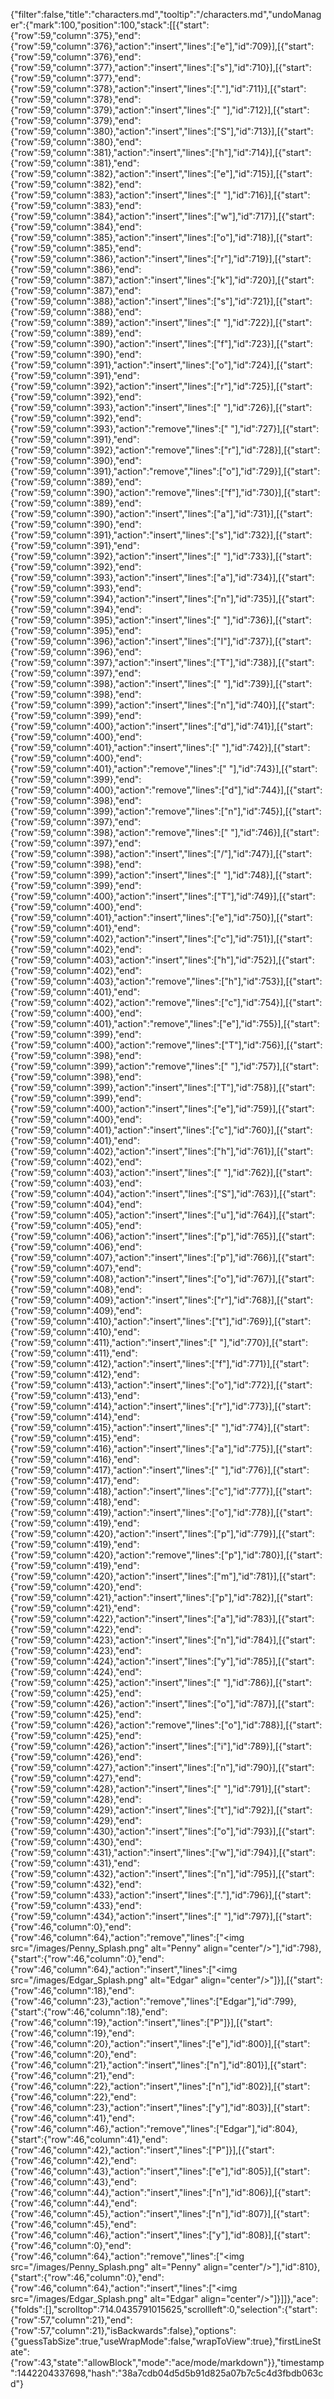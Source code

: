 {"filter":false,"title":"characters.md","tooltip":"/characters.md","undoManager":{"mark":100,"position":100,"stack":[[{"start":{"row":59,"column":375},"end":{"row":59,"column":376},"action":"insert","lines":["e"],"id":709}],[{"start":{"row":59,"column":376},"end":{"row":59,"column":377},"action":"insert","lines":["s"],"id":710}],[{"start":{"row":59,"column":377},"end":{"row":59,"column":378},"action":"insert","lines":["."],"id":711}],[{"start":{"row":59,"column":378},"end":{"row":59,"column":379},"action":"insert","lines":[" "],"id":712}],[{"start":{"row":59,"column":379},"end":{"row":59,"column":380},"action":"insert","lines":["S"],"id":713}],[{"start":{"row":59,"column":380},"end":{"row":59,"column":381},"action":"insert","lines":["h"],"id":714}],[{"start":{"row":59,"column":381},"end":{"row":59,"column":382},"action":"insert","lines":["e"],"id":715}],[{"start":{"row":59,"column":382},"end":{"row":59,"column":383},"action":"insert","lines":[" "],"id":716}],[{"start":{"row":59,"column":383},"end":{"row":59,"column":384},"action":"insert","lines":["w"],"id":717}],[{"start":{"row":59,"column":384},"end":{"row":59,"column":385},"action":"insert","lines":["o"],"id":718}],[{"start":{"row":59,"column":385},"end":{"row":59,"column":386},"action":"insert","lines":["r"],"id":719}],[{"start":{"row":59,"column":386},"end":{"row":59,"column":387},"action":"insert","lines":["k"],"id":720}],[{"start":{"row":59,"column":387},"end":{"row":59,"column":388},"action":"insert","lines":["s"],"id":721}],[{"start":{"row":59,"column":388},"end":{"row":59,"column":389},"action":"insert","lines":[" "],"id":722}],[{"start":{"row":59,"column":389},"end":{"row":59,"column":390},"action":"insert","lines":["f"],"id":723}],[{"start":{"row":59,"column":390},"end":{"row":59,"column":391},"action":"insert","lines":["o"],"id":724}],[{"start":{"row":59,"column":391},"end":{"row":59,"column":392},"action":"insert","lines":["r"],"id":725}],[{"start":{"row":59,"column":392},"end":{"row":59,"column":393},"action":"insert","lines":[" "],"id":726}],[{"start":{"row":59,"column":392},"end":{"row":59,"column":393},"action":"remove","lines":[" "],"id":727}],[{"start":{"row":59,"column":391},"end":{"row":59,"column":392},"action":"remove","lines":["r"],"id":728}],[{"start":{"row":59,"column":390},"end":{"row":59,"column":391},"action":"remove","lines":["o"],"id":729}],[{"start":{"row":59,"column":389},"end":{"row":59,"column":390},"action":"remove","lines":["f"],"id":730}],[{"start":{"row":59,"column":389},"end":{"row":59,"column":390},"action":"insert","lines":["a"],"id":731}],[{"start":{"row":59,"column":390},"end":{"row":59,"column":391},"action":"insert","lines":["s"],"id":732}],[{"start":{"row":59,"column":391},"end":{"row":59,"column":392},"action":"insert","lines":[" "],"id":733}],[{"start":{"row":59,"column":392},"end":{"row":59,"column":393},"action":"insert","lines":["a"],"id":734}],[{"start":{"row":59,"column":393},"end":{"row":59,"column":394},"action":"insert","lines":["n"],"id":735}],[{"start":{"row":59,"column":394},"end":{"row":59,"column":395},"action":"insert","lines":[" "],"id":736}],[{"start":{"row":59,"column":395},"end":{"row":59,"column":396},"action":"insert","lines":["I"],"id":737}],[{"start":{"row":59,"column":396},"end":{"row":59,"column":397},"action":"insert","lines":["T"],"id":738}],[{"start":{"row":59,"column":397},"end":{"row":59,"column":398},"action":"insert","lines":[" "],"id":739}],[{"start":{"row":59,"column":398},"end":{"row":59,"column":399},"action":"insert","lines":["n"],"id":740}],[{"start":{"row":59,"column":399},"end":{"row":59,"column":400},"action":"insert","lines":["d"],"id":741}],[{"start":{"row":59,"column":400},"end":{"row":59,"column":401},"action":"insert","lines":[" "],"id":742}],[{"start":{"row":59,"column":400},"end":{"row":59,"column":401},"action":"remove","lines":[" "],"id":743}],[{"start":{"row":59,"column":399},"end":{"row":59,"column":400},"action":"remove","lines":["d"],"id":744}],[{"start":{"row":59,"column":398},"end":{"row":59,"column":399},"action":"remove","lines":["n"],"id":745}],[{"start":{"row":59,"column":397},"end":{"row":59,"column":398},"action":"remove","lines":[" "],"id":746}],[{"start":{"row":59,"column":397},"end":{"row":59,"column":398},"action":"insert","lines":["/"],"id":747}],[{"start":{"row":59,"column":398},"end":{"row":59,"column":399},"action":"insert","lines":[" "],"id":748}],[{"start":{"row":59,"column":399},"end":{"row":59,"column":400},"action":"insert","lines":["T"],"id":749}],[{"start":{"row":59,"column":400},"end":{"row":59,"column":401},"action":"insert","lines":["e"],"id":750}],[{"start":{"row":59,"column":401},"end":{"row":59,"column":402},"action":"insert","lines":["c"],"id":751}],[{"start":{"row":59,"column":402},"end":{"row":59,"column":403},"action":"insert","lines":["h"],"id":752}],[{"start":{"row":59,"column":402},"end":{"row":59,"column":403},"action":"remove","lines":["h"],"id":753}],[{"start":{"row":59,"column":401},"end":{"row":59,"column":402},"action":"remove","lines":["c"],"id":754}],[{"start":{"row":59,"column":400},"end":{"row":59,"column":401},"action":"remove","lines":["e"],"id":755}],[{"start":{"row":59,"column":399},"end":{"row":59,"column":400},"action":"remove","lines":["T"],"id":756}],[{"start":{"row":59,"column":398},"end":{"row":59,"column":399},"action":"remove","lines":[" "],"id":757}],[{"start":{"row":59,"column":398},"end":{"row":59,"column":399},"action":"insert","lines":["T"],"id":758}],[{"start":{"row":59,"column":399},"end":{"row":59,"column":400},"action":"insert","lines":["e"],"id":759}],[{"start":{"row":59,"column":400},"end":{"row":59,"column":401},"action":"insert","lines":["c"],"id":760}],[{"start":{"row":59,"column":401},"end":{"row":59,"column":402},"action":"insert","lines":["h"],"id":761}],[{"start":{"row":59,"column":402},"end":{"row":59,"column":403},"action":"insert","lines":[" "],"id":762}],[{"start":{"row":59,"column":403},"end":{"row":59,"column":404},"action":"insert","lines":["S"],"id":763}],[{"start":{"row":59,"column":404},"end":{"row":59,"column":405},"action":"insert","lines":["u"],"id":764}],[{"start":{"row":59,"column":405},"end":{"row":59,"column":406},"action":"insert","lines":["p"],"id":765}],[{"start":{"row":59,"column":406},"end":{"row":59,"column":407},"action":"insert","lines":["p"],"id":766}],[{"start":{"row":59,"column":407},"end":{"row":59,"column":408},"action":"insert","lines":["o"],"id":767}],[{"start":{"row":59,"column":408},"end":{"row":59,"column":409},"action":"insert","lines":["r"],"id":768}],[{"start":{"row":59,"column":409},"end":{"row":59,"column":410},"action":"insert","lines":["t"],"id":769}],[{"start":{"row":59,"column":410},"end":{"row":59,"column":411},"action":"insert","lines":[" "],"id":770}],[{"start":{"row":59,"column":411},"end":{"row":59,"column":412},"action":"insert","lines":["f"],"id":771}],[{"start":{"row":59,"column":412},"end":{"row":59,"column":413},"action":"insert","lines":["o"],"id":772}],[{"start":{"row":59,"column":413},"end":{"row":59,"column":414},"action":"insert","lines":["r"],"id":773}],[{"start":{"row":59,"column":414},"end":{"row":59,"column":415},"action":"insert","lines":[" "],"id":774}],[{"start":{"row":59,"column":415},"end":{"row":59,"column":416},"action":"insert","lines":["a"],"id":775}],[{"start":{"row":59,"column":416},"end":{"row":59,"column":417},"action":"insert","lines":[" "],"id":776}],[{"start":{"row":59,"column":417},"end":{"row":59,"column":418},"action":"insert","lines":["c"],"id":777}],[{"start":{"row":59,"column":418},"end":{"row":59,"column":419},"action":"insert","lines":["o"],"id":778}],[{"start":{"row":59,"column":419},"end":{"row":59,"column":420},"action":"insert","lines":["p"],"id":779}],[{"start":{"row":59,"column":419},"end":{"row":59,"column":420},"action":"remove","lines":["p"],"id":780}],[{"start":{"row":59,"column":419},"end":{"row":59,"column":420},"action":"insert","lines":["m"],"id":781}],[{"start":{"row":59,"column":420},"end":{"row":59,"column":421},"action":"insert","lines":["p"],"id":782}],[{"start":{"row":59,"column":421},"end":{"row":59,"column":422},"action":"insert","lines":["a"],"id":783}],[{"start":{"row":59,"column":422},"end":{"row":59,"column":423},"action":"insert","lines":["n"],"id":784}],[{"start":{"row":59,"column":423},"end":{"row":59,"column":424},"action":"insert","lines":["y"],"id":785}],[{"start":{"row":59,"column":424},"end":{"row":59,"column":425},"action":"insert","lines":[" "],"id":786}],[{"start":{"row":59,"column":425},"end":{"row":59,"column":426},"action":"insert","lines":["o"],"id":787}],[{"start":{"row":59,"column":425},"end":{"row":59,"column":426},"action":"remove","lines":["o"],"id":788}],[{"start":{"row":59,"column":425},"end":{"row":59,"column":426},"action":"insert","lines":["i"],"id":789}],[{"start":{"row":59,"column":426},"end":{"row":59,"column":427},"action":"insert","lines":["n"],"id":790}],[{"start":{"row":59,"column":427},"end":{"row":59,"column":428},"action":"insert","lines":[" "],"id":791}],[{"start":{"row":59,"column":428},"end":{"row":59,"column":429},"action":"insert","lines":["t"],"id":792}],[{"start":{"row":59,"column":429},"end":{"row":59,"column":430},"action":"insert","lines":["o"],"id":793}],[{"start":{"row":59,"column":430},"end":{"row":59,"column":431},"action":"insert","lines":["w"],"id":794}],[{"start":{"row":59,"column":431},"end":{"row":59,"column":432},"action":"insert","lines":["n"],"id":795}],[{"start":{"row":59,"column":432},"end":{"row":59,"column":433},"action":"insert","lines":["."],"id":796}],[{"start":{"row":59,"column":433},"end":{"row":59,"column":434},"action":"insert","lines":[" "],"id":797}],[{"start":{"row":46,"column":0},"end":{"row":46,"column":64},"action":"remove","lines":["<img src=\"/images/Penny_Splash.png\" alt=\"Penny\" align=\"center\"/>"],"id":798},{"start":{"row":46,"column":0},"end":{"row":46,"column":64},"action":"insert","lines":["<img src=\"/images/Edgar_Splash.png\" alt=\"Edgar\" align=\"center\"/>"]}],[{"start":{"row":46,"column":18},"end":{"row":46,"column":23},"action":"remove","lines":["Edgar"],"id":799},{"start":{"row":46,"column":18},"end":{"row":46,"column":19},"action":"insert","lines":["P"]}],[{"start":{"row":46,"column":19},"end":{"row":46,"column":20},"action":"insert","lines":["e"],"id":800}],[{"start":{"row":46,"column":20},"end":{"row":46,"column":21},"action":"insert","lines":["n"],"id":801}],[{"start":{"row":46,"column":21},"end":{"row":46,"column":22},"action":"insert","lines":["n"],"id":802}],[{"start":{"row":46,"column":22},"end":{"row":46,"column":23},"action":"insert","lines":["y"],"id":803}],[{"start":{"row":46,"column":41},"end":{"row":46,"column":46},"action":"remove","lines":["Edgar"],"id":804},{"start":{"row":46,"column":41},"end":{"row":46,"column":42},"action":"insert","lines":["P"]}],[{"start":{"row":46,"column":42},"end":{"row":46,"column":43},"action":"insert","lines":["e"],"id":805}],[{"start":{"row":46,"column":43},"end":{"row":46,"column":44},"action":"insert","lines":["n"],"id":806}],[{"start":{"row":46,"column":44},"end":{"row":46,"column":45},"action":"insert","lines":["n"],"id":807}],[{"start":{"row":46,"column":45},"end":{"row":46,"column":46},"action":"insert","lines":["y"],"id":808}],[{"start":{"row":46,"column":0},"end":{"row":46,"column":64},"action":"remove","lines":["<img src=\"/images/Penny_Splash.png\" alt=\"Penny\" align=\"center\"/>"],"id":810},{"start":{"row":46,"column":0},"end":{"row":46,"column":64},"action":"insert","lines":["<img src=\"/images/Edgar_Splash.png\" alt=\"Edgar\" align=\"center\"/>"]}]]},"ace":{"folds":[],"scrolltop":714.0435791015625,"scrollleft":0,"selection":{"start":{"row":57,"column":21},"end":{"row":57,"column":21},"isBackwards":false},"options":{"guessTabSize":true,"useWrapMode":false,"wrapToView":true},"firstLineState":{"row":43,"state":"allowBlock","mode":"ace/mode/markdown"}},"timestamp":1442204337698,"hash":"38a7cdb04d5d5b91d825a07b7c5c4d3fbdb063cd"}